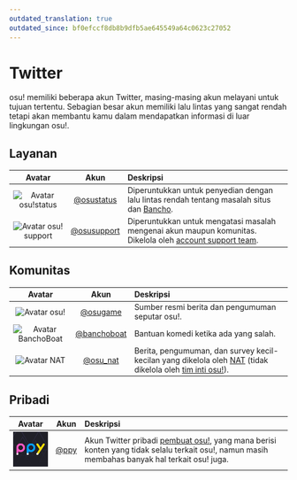 ```yaml
---
outdated_translation: true
outdated_since: bf0efccf8db8b9dfb5ae645549a64c0623c27052
---
```


# Twitter

osu! memiliki beberapa akun Twitter, masing-masing akun melayani untuk tujuan tertentu. Sebagian besar akun memiliki lalu lintas yang sangat rendah tetapi akan membantu kamu dalam mendapatkan informasi di luar lingkungan osu!.

## Layanan

| Avatar | Akun | Deskripsi |
| :-: | :-: | :-- |
| ![Avatar osu!status](img/osustatus.jpg) | [@osustatus](https://twitter.com/osustatus) | Diperuntukkan untuk penyedian dengan lalu lintas rendah tentang masalah situs dan [Bancho](/wiki/Bancho_(server)). |
| ![Avatar osu! support](img/osusupport.jpg) | [@osusupport](https://twitter.com/osusupport) | Diperuntukkan untuk mengatasi masalah mengenai akun maupun komunitas. Dikelola oleh [account support team](/wiki/People/The_Team/Account_support_team). |

## Komunitas

| Avatar | Akun | Deskripsi |
| :-: | :-: | :-- |
| ![Avatar osu!](img/osugame.jpg) | [@osugame](https://twitter.com/osugame) | Sumber resmi berita dan pengumuman seputar osu!. |
| ![Avatar BanchoBoat](img/banchoboat.jpg) | [@banchoboat](https://twitter.com/banchoboat) | Bantuan komedi ketika ada yang salah. |
| ![Avatar NAT](img/osu_nat.png) | [@osu_nat](https://twitter.com/osu_nat) | Berita, pengumuman, dan survey kecil-kecilan yang dikelola oleh [NAT](/wiki/People/The_Team/Nomination_Assessment_Team) (tidak dikelola oleh [tim inti osu!](/wiki/People/The_Team)). |

## Pribadi

| Avatar | Akun | Deskripsi |
| :-: | :-: | :-- |
| ![Avatar Dean Herbert](img/ppy.jpg?2) | [@ppy](https://twitter.com/ppy) | Akun Twitter pribadi [pembuat osu!](/wiki/People/peppy), yang mana berisi konten yang tidak selalu terkait osu!, namun masih membahas banyak hal terkait osu! juga. |
